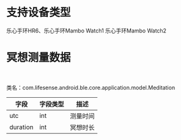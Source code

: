 <a name="lC0iU"></a>
# 支持设备类型
乐心手环HR6、乐心手环Mambo Watch1 乐心手环Mambo Watch2
<a name="jtQ5r"></a>
# 冥想测量数据
​

类名：com.lifesense.android.ble.core.application.model.Meditation

| 字段 | 字段类型 | 描述 |
| --- | --- | --- |
| utc | int | 测量时间 |
| duration | int | 冥想时长 |




